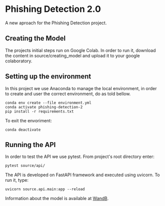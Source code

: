 # Phishing Detection 2.0
A new aproach for the Phishing Detection project.

## Creating the Model

The projects initial steps run on Google Colab. In order to run it, download the
content in source/creating_model and upload it to your google colaboratory.

## Setting up the environment

In this project we use Anaconda to manage the local environment, in order to
create and user the correct environment, do as told bellow.

    conda env create --file environment.yml
    conda activate phishing-detection-2
    pip install -r requirements.txt

To exit the envoriment:

    conda deactivate

## Running the API

In order to test the API we use pytest. From project's root directory enter:

    pytest source/api/

The API is developed on FastAPI framework and executed using uvicorn. To run
it, type:

    uvicorn source.api.main:app --reload

Information about the model is available at [WandB](https://wandb.ai/lupamedeiros/phishing-detection-2?workspace=user-lupamedeiros).